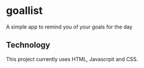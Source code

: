 # goallist
A simple app to remind you of your goals for the day

## Technology 
This project currently uses HTML, Javascrpit and CSS.
